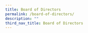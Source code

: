 ```yaml
---
title: Board of Directors
permalink: /board-of-directors/
description: ""
third_nav_title: Board of Directors
---
```

